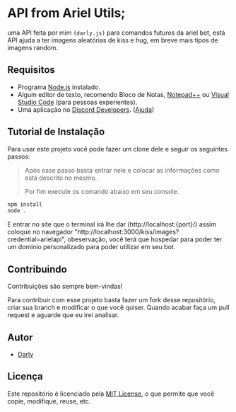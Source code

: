 # API from Ariel Utils;

uma API feita por mim `(darly.js)` para comandos futuros da ariel bot, está API ajuda a ter imagens aleatórias de kiss e hug, em breve mais tipos de imagens random.

## Requisitos

- Programa [Node.js](https://nodejs.org/) instalado.
- Algum editor de texto, recomendo Bloco de Notas, [Notepad++](https://notepad-plus-plus.org/downloads/v8.5.2/) ou [Visual Studio Code](https://code.visualstudio.com) (para pessoas experientes).
- Uma aplicação no [Discord Developers](https://discord.com/developers/applications). ([Ajuda](#como-criar-uma-aplicação))

## Tutorial de Instalação

Para usar este projeto você pode fazer um clone dele e seguir os seguintes passos:

> Após esse passo basta entrar nele e colocar as informações como está descrito no mesmo.

> Por fim execute os comando abaixo em seu console.

```bash
npm install
node .
```

E entrar no site que o terminal irá lhe dar (http://localhost:{port}/) assim coloque no navegador "http://localhost:3000/kiss/images?credential=arielapi", obeservação, você terá que hospedar para poder ter um dominio personalizado para poder utilizar em seu bot.

## Contribuindo

Contribuições são sempre bem-vindas!

Para contribuir com esse projeto basta fazer um fork desse repositório, criar sua branch e modificar o que você quiser. Quando acabar faça um pull request e aguarde que eu irei analisar.

## Autor

- [Darly](https://www.github.com/darlyzin)

## Licença

Este repositório é licenciado pela [MIT License](https://choosealicense.com/licenses/mit/), o que permite que você copie, modifique, reuse, etc.
